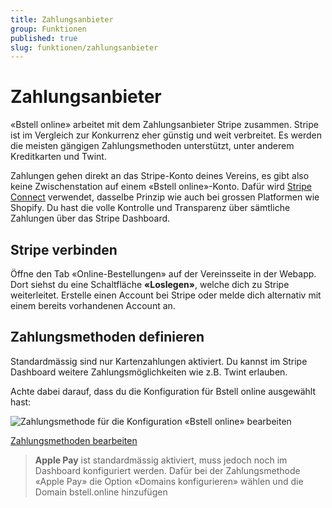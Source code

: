 ```yaml
---
title: Zahlungsanbieter
group: Funktionen
published: true
slug: funktionen/zahlungsanbieter
---
```


# Zahlungsanbieter

«Bstell online» arbeitet mit dem Zahlungsanbieter Stripe zusammen. Stripe ist im
Vergleich zur Konkurrenz eher günstig und weit verbreitet. Es werden die meisten
gängigen Zahlungsmethoden unterstützt, unter anderem Kreditkarten und Twint.

Zahlungen gehen direkt an das Stripe-Konto deines Vereins, es gibt also keine
Zwischenstation auf einem «Bstell online»-Konto. Dafür wird
[Stripe Connect](https://stripe.com/de-ch/connect) verwendet, dasselbe Prinzip
wie auch bei grossen Platformen wie Shopify. Du hast die volle Kontrolle und
Transparenz über sämtliche Zahlungen über das Stripe Dashboard.

## Stripe verbinden

Öffne den Tab «Online-Bestellungen» auf der Vereinsseite in der Webapp. Dort
siehst du eine Schaltfläche **«Loslegen»**, welche dich zu Stripe weiterleitet.
Erstelle einen Account bei Stripe oder melde dich alternativ mit einem bereits
vorhandenen Account an.

## Zahlungsmethoden definieren

Standardmässig sind nur Kartenzahlungen aktiviert. Du kannst im Stripe Dashboard
weitere Zahlungsmöglichkeiten wie z.B. Twint erlauben.

Achte dabei darauf, dass du die Konfiguration für Bstell online ausgewählt hast:

![Zahlungsmethode für die Konfiguration «Bstell online» bearbeiten](/docs-assets/update-stripe-paymentmethods.png)

<a href="https://dashboard.stripe.com/settings/payment_methods" class="button">Zahlungsmethoden
bearbeiten</a>

> **Apple Pay** ist standardmässig aktiviert, muss jedoch noch im Dashboard
> konfiguriert werden. Dafür bei der Zahlungsmethode «Apple Pay» die Option
> «Domains konfigurieren» wählen und die Domain bstell.online hinzufügen
